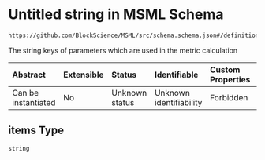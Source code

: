 # Untitled string in MSML Schema

```txt
https://github.com/BlockScience/MSML/src/schema.schema.json#/definitions/StatefulMetricVar/properties/parameters_used/items
```

The string keys of parameters which are used in the metric calculation

| Abstract            | Extensible | Status         | Identifiable            | Custom Properties | Additional Properties | Access Restrictions | Defined In                                                                                    |
| :------------------ | :--------- | :------------- | :---------------------- | :---------------- | :-------------------- | :------------------ | :-------------------------------------------------------------------------------------------- |
| Can be instantiated | No         | Unknown status | Unknown identifiability | Forbidden         | Allowed               | none                | [schema.schema.json\*](../../out/math_spec_mapping/schema.schema.json "open original schema") |

## items Type

`string`
